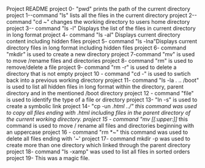 Project README
project 0- "pwd" prints the path of the current directory
project 1--command "ls" lists all the files in the current directory 
project 2-- command "cd ~" changes the working directory to users home directory
project 3-- command "ls -l" Displays the list of the files in current directory in long format
project 4- command "ls -al" Displays current directory content including hidden files
project 5- command "ls -lna"Displays current directory files in long format including hidden files
project 6- command "mkdir" is used to create a new directory
project 7-command "mv" is used to move /rename files and directories
project 8- command "rm" is used to remove/delete a file
project 9- command "rm -r" is used to delete a directory that is not empty
project 10 - command "cd -" is used to swtich back into a previous working directory
project 11- command "ls -la . .. /boot" is used to list all hidden files in long format within the directory, parent directory and in the mentioned /boot directory
project 12 - command "file" is used to identify the type of a file or directory
project 13- "ln -s" is used to create a symbolic link 
project 14- "cp -un *.html ../" this command was used to copy all files ending with .html including files in the parent directory of the current working directory.
project 15 - command "mv [[:upper:]]* this command is used to move / rename all files and directories beginning with an uppercase
project 16 - command "rm *~" this command was used to delete all files ending with '~'
project 17- command mkdir -p was used to create more than one directory which linked through the parent directory
project 18- command "ls -xamp" was used to list all files in sorted orders 
project 19- This was a magic file.
